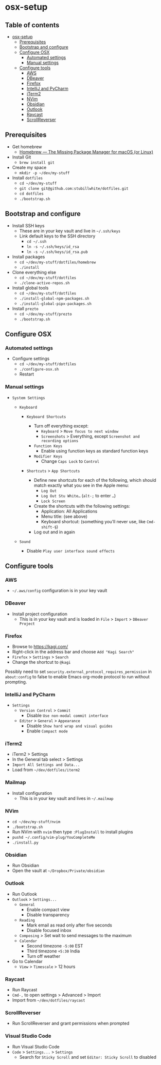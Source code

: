 # osx-setup #

<!-- markdown-toc start - Don't edit this section. Run M-x markdown-toc-refresh-toc -->
## Table of contents ##

- [osx-setup](#osx-setup)
    - [Prerequisites](#prerequisites)
    - [Bootstrap and configure](#bootstrap-and-configure)
    - [Configure OSX](#configure-osx)
        - [Automated settings](#automated-settings)
        - [Manual settings](#manual-settings)
    - [Configure tools](#configure-tools)
        - [AWS](#aws)
        - [DBeaver](#dbeaver)
        - [Firefox](#firefox)
        - [IntelliJ and PyCharm](#intellij-and-pycharm)
        - [iTerm2](#iterm2)
        - [NVim](#nvim)
        - [Obsidian](#obsidian)
        - [Outlook](#outlook)
        - [Raycast](#raycast)
        - [ScrollReverser](#scrollreverser)

<!-- markdown-toc end -->

## Prerequisites ##

- Get homebrew
    - [Homebrew — The Missing Package Manager for macOS (or Linux)](https://brew.sh/)
- Install Git
    - `brew install git`
- Create my space
    - `mkdir -p ~/dev/my-stuff`
- Install `dotfiles`
    - `cd ~/dev/my-stuff`
    - `git clone git@github.com:stubillwhite/dotfiles.git`
    - `cd dotfiles`
    - `./bootstrap.sh`

## Bootstrap and configure ##

- Install SSH keys
    - These are in your key vault and live in `~/.ssh/keys`
    - Link default keys to the SSH directory
        - `cd ~/.ssh`
        - `ln -s ~/.ssh/keys/id_rsa`
        - `ln -s ~/.ssh/keys/id_rsa.pub`
- Install packages
    - `cd ~/dev/my-stuff/dotfiles/homebrew`
    - `./install`
- Clone everything else
    - `cd ~/dev/my-stuff/dotfiles`
    - `./clone-active-repos.sh`
- Install global tools
    - `cd ~/dev/my-stuff/dotfiles`
    - `./install-global-npm-packages.sh`
    - `./install-global-pipx-packages.sh`
- Install `prezto`
    - `cd ~/dev/my-stuff/prezto`
    - `./bootstrap.sh`

## Configure OSX ##

### Automated settings ###

- Configure settings
    - `cd ~/dev/my-stuff/dotfiles`
    - `./configure-osx.sh`
    - Restart

### Manual settings ###

- `System Settings`
    - `Keyboard`
        - `Keyboard Shortcuts`
            - Turn off everything except:
                - `Keyboard` > `Move focus to next window`
                - `Screenshots` > Everything, except `Screenshot and recording options`
            - `Function Keys`
                - Enable using function keys as standard function keys
            - `Modifier Keys`
                - Change `Caps Lock` to `Control`

        - `Shortcuts` > `App Shortcuts`
            - Define new shortcuts for each of the following, which should match exactly what you see in the Apple menu:
                - `Log Out`
                - `Log Out Stu White…` (`alt-;` to enter `…`)
                - `Lock Screen`
            - Create the shortcuts with the following settings:
                - Application: All Applications
                - Menu title: (see above)
                - Keyboard shortcut: (something you'll never use, like `Cmd-shift-§`)
            - Log out and in again

    - `Sound`
        - Disable `Play user interface sound effects`

## Configure tools ##

### AWS ###

- `~/.aws/config` configuration is in your key vault

### DBeaver ###

- Install project configuration
    - This is in your key vault and is loaded in `File` > `Import` > `DBeaver Project`

### Firefox ###

- Browse to https://kagi.com/
- Right-click in the address bar and choose `Add "Kagi Search"`
- `Firefox` > `Settings` > `Search`
- Change the shortcut to `@kagi`

Possibly need to set `security.external_protocol_requires_permission` in `about:config` to false to enable Emacs
org-mode protocol to run without prompting.

### IntelliJ and PyCharm ###

- `Settings` 
    - `Version Control` > `Commit`
        - Disable `Use non-modal commit interface`
    - `Editor` > `General` > `Appearance`
        - Disable `Show hard wrap and visual guides`
        - Enable `Compact mode`

### iTerm2 ###

- iTerm2 > Settings
- In the General tab select > Settings
- `Import All Settings and Data...`
- Load from `~/dev/dotfiles/iterm2`

### Mailmap ###

- Install configuration
    - This is in your key vault and lives in `~/.mailmap`

### NVim ###

- `cd ~/dev/my-stuff/nvim`
- `./bootstrap.sh`
- Run NVim with `nvim` then type `:PlugInstall` to install plugins
- `pushd ~/.config/vim-plug/YouCompleteMe`
- `./install.py`

### Obsidian ###

- Run Obsidian
- Open the vault at `~/Dropbox/Private/obsidian`

### Outlook ###

- Run Outlook
- `Outlook` > `Settings...`
    - `General` 
        - Enable compact view
        - Disable transparency
    - `Reading` 
        - Mark email as read only after five seconds
        - Disable focused inbox
    - `Composing` > Set wait to send messages to the maximum
    - `Calendar`
        - Second timezone `-5:00` EST
        - Third timezone `+5:30` India
        - Turn off weather
- Go to Calendar
    - `View` > `Timescale` > 12 hours

### Raycast ###

- Run Raycast
- `Cmd-,` to open settings > Advanced > Import
- Import from `~/dev/dotfiles/raycast`

### ScrollReverser ###

- Run ScrollReverser and grant permissions when prompted

### Visual Studio Code ###

- Run Visual Studio Code
- `Code` > `Settings...` > `Settings`
    - Search for `Sticky Scroll` and set `Editor: Sticky Scroll` to disabled

